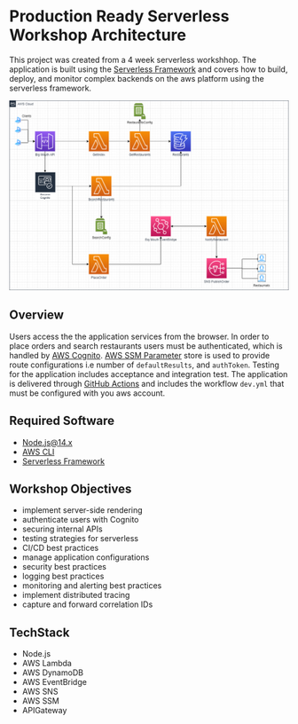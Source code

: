 # Production Ready Serverless Workshop Architecture
This project was created from a 4 week serverless workshhop. The application is built using the [Serverless Framework](https://www.serverless.com/framework/docs) and covers how to build, deploy, and monitor complex backends on the aws platform using the serverless framework.

![Architecture](./assets/big-mouth-app.drawio.png)

## Overview
Users access the the application services from the browser. In order to place orders and search restaurants users must be authenticated, which is handled by [AWS Cognito](https://docs.aws.amazon.com/cognito/latest/developerguide/what-is-amazon-cognito.html). [AWS SSM Parameter](https://docs.aws.amazon.com/systems-manager/latest/userguide/systems-manager-parameter-store.html) store is used to provide route configurations i.e number of `defaultResults`, and `authToken`. Testing for the application includes acceptance and integration test. The application is delivered through [GitHub Actions](https://docs.github.com/en/actions) and includes the workflow `dev.yml` that must be configured with you aws account.

## Required Software
 - [Node.js@14.x](https://nodejs.org/download/release/v14.19.3/) 
 - [AWS CLI](https://aws.amazon.com/cli/)
 - [Serverless Framework](https://www.serverless.com/framework/docs)

## Workshop Objectives
* implement server-side rendering
* authenticate users with Cognito
* securing internal APIs
* testing strategies for serverless
* CI/CD best practices
* manage application configurations
* security best practices
* logging best practices
* monitoring and alerting best practices
* implement distributed tracing
* capture and forward correlation IDs

## TechStack
* Node.js
* AWS Lambda
* AWS DynamoDB
* AWS EventBridge
* AWS SNS
* AWS SSM
* APIGateway